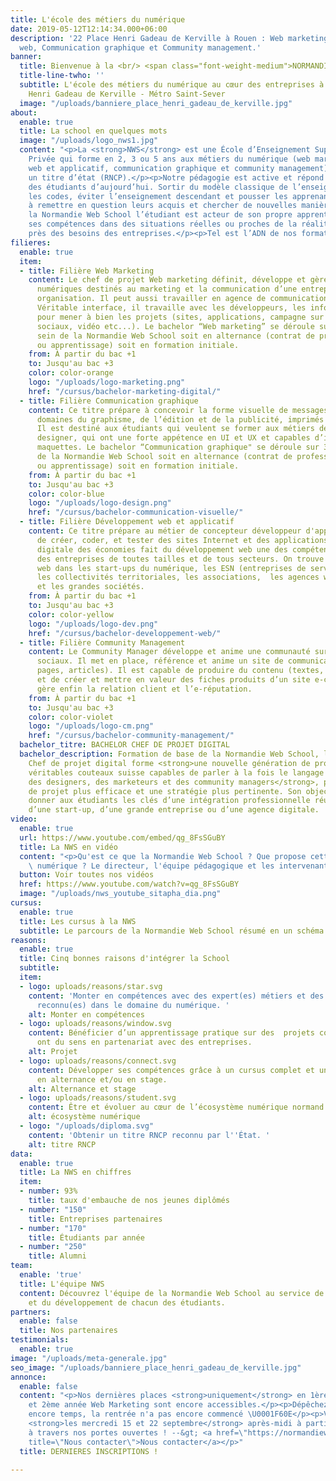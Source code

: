 ```yaml
---
title: L'école des métiers du numérique
date: 2019-05-12T12:14:34.000+06:00
description: '22 Place Henri Gadeau de Kerville à Rouen : Web marketing, Développement
  web, Communication graphique et Community management.'
banner:
  title: Bienvenue à la <br/> <span class="font-weight-medium">NORMANDIE WEB SCHOOL</span>
  title-line-twho: ''
  subtitle: L'école des métiers du numérique au cœur des entreprises à Rouen.<br>Place
    Henri Gadeau de Kerville - Métro Saint-Sever
  image: "/uploads/banniere_place_henri_gadeau_de_kerville.jpg"
about:
  enable: true
  title: La school en quelques mots
  image: "/uploads/logo_nws1.jpg"
  content: "<p>La <strong>NWS</strong> est une École d’Enseignement Supérieur Technique
    Privée qui forme en 2, 3 ou 5 ans aux métiers du numérique (web marketing, développement
    web et applicatif, communication graphique et community management) et amène vers
    un titre d’état (RNCP).</p><p>Notre pédagogie est active et répond aux besoins
    des étudiants d’aujourd’hui. Sortir du modèle classique de l’enseignement, casser
    les codes, éviter l’enseignement descendant et pousser les apprenants à réfléchir,
    à remettre en question leurs acquis et chercher de nouvelles manières d’agir.</p><p>À
    la Normandie Web School l’étudiant est acteur de son propre apprentissage et construit
    ses compétences dans des situations réelles ou proches de la réalité et au plus
    près des besoins des entreprises.</p><p>Tel est l’ADN de nos formations.</p>"
filieres:
  enable: true
  item:
  - title: Filière Web Marketing
    content: Le chef de projet Web marketing définit, développe et gère les outils
      numériques destinés au marketing et la communication d’une entreprise ou d'une
      organisation. Il peut aussi travailler en agence de communication digitale.
      Véritable interface, il travaille avec les développeurs, les infographistes
      pour mener à bien les projets (sites, applications, campagne sur les réseaux
      sociaux, vidéo etc...). Le bachelor “Web marketing” se déroule sur 3 ans au
      sein de la Normandie Web School soit en alternance (contrat de professionnalisation
      ou apprentissage) soit en formation initiale. 
    from: À partir du bac +1
    to: Jusqu'au bac +3
    color: color-orange
    logo: "/uploads/logo-marketing.png"
    href: "/cursus/bachelor-marketing-digital/"
  - title: Filière Communication graphique
    content: Ce titre prépare à concevoir la forme visuelle de messages dans les différents
      domaines du graphisme, de l’édition et de la publicité, imprimés ou numériques.
      Il est destiné aux étudiants qui veulent se former aux métiers de web et mobile
      designer, qui ont une forte appétence en UI et UX et capables d’intégrer des
      maquettes. Le bachelor “Communication graphique" se déroule sur 3 ans au sein
      de la Normandie Web School soit en alternance (contrat de professionnalisation
      ou apprentissage) soit en formation initiale. 
    from: À partir du bac +1
    to: Jusqu'au bac +3
    color: color-blue
    logo: "/uploads/logo-design.png"
    href: "/cursus/bachelor-communication-visuelle/"
  - title: Filière Développement web et applicatif
    content: Ce titre prépare au métier de concepteur développeur d'application capable
      de créer, coder, et tester des sites Internet et des applications web. La transformation
      digitale des économies fait du développement web une des compétences essentielles
      des entreprises de toutes tailles et de tous secteurs. On trouve ainsi des développeurs
      web dans les start-ups du numérique, les ESN (entreprises de services numériques), 
      les collectivités territoriales, les associations,  les agences web, les PME
      et les grandes sociétés.
    from: À partir du bac +1
    to: Jusqu'au bac +3
    color: color-yellow
    logo: "/uploads/logo-dev.png"
    href: "/cursus/bachelor-developpement-web/"
  - title: Filière Community Management
    content: Le Community Manager développe et anime une communauté sur les réseaux
      sociaux. Il met en place, référence et anime un site de communication (blog,
      pages, articles). Il est capable de produire du contenu (textes, vidéos, visuels)
      et de créer et mettre en valeur des fiches produits d’un site e-commerce. Il
      gère enfin la relation client et l’e-réputation.
    from: À partir du bac +1
    to: Jusqu'au bac +3
    color: color-violet
    logo: "/uploads/logo-cm.png"
    href: "/cursus/bachelor-community-management/"
  bachelor_titre: BACHELOR CHEF DE PROJET DIGITAL
  bachelor_description: Formation de base de la Normandie Web School, le Bachelor
    Chef de projet digital forme <strong>une nouvelle génération de professionnels,
    véritables couteaux suisse capables de parler à la fois le langage des développeurs,
    des designers, des marketeurs et des community managers</strong>, pour une conduite
    de projet plus efficace et une stratégie plus pertinente. Son objectif est de
    donner aux étudiants les clés d’une intégration professionnelle réussie au sein
    d’une start-up, d’une grande entreprise ou d’une agence digitale.
video:
  enable: true
  url: https://www.youtube.com/embed/qg_8FsSGuBY
  title: La NWS en vidéo
  content: "<p>Qu'est ce que la Normandie Web School ? Que propose cette école 100%
    \ numérique ? Le directeur, l'équipe pédagogique et les intervenants vous répondent.</p>"
  button: Voir toutes nos vidéos
  href: https://www.youtube.com/watch?v=qg_8FsSGuBY
  image: "/uploads/nws_youtube_sitapha_dia.png"
cursus:
  enable: true
  title: Les cursus à la NWS
  subtitle: Le parcours de la Normandie Web School résumé en un schéma.
reasons:
  enable: true
  title: Cinq bonnes raisons d'intégrer la School
  subtitle: 
  item:
  - logo: uploads/reasons/star.svg
    content: 'Monter en compétences avec des expert(es) métiers et des professionnel(les)
      reconnu(es) dans le domaine du numérique. '
    alt: Monter en compétences
  - logo: uploads/reasons/window.svg
    content: Bénéficier d’un apprentissage pratique sur des  projets concrets et qui
      ont du sens en partenariat avec des entreprises.
    alt: Projet
  - logo: uploads/reasons/connect.svg
    content: Développer ses compétences grâce à un cursus complet et une mise en pratique
      en alternance et/ou en stage.
    alt: Alternance et stage
  - logo: uploads/reasons/student.svg
    content: Être et évoluer au cœur de l’écosystème numérique normand.
    alt: écosystème numérique
  - logo: "/uploads/diploma.svg"
    content: 'Obtenir un titre RNCP reconnu par l''État. '
    alt: titre RNCP
data:
  enable: true
  title: La NWS en chiffres
  item:
  - number: 93%
    title: taux d'embauche de nos jeunes diplômés
  - number: "150"
    title: Entreprises partenaires
  - number: "170"
    title: Étudiants par année
  - number: "250"
    title: Alumni
team:
  enable: 'true'
  title: L'équipe NWS
  content: Découvrez l'équipe de la Normandie Web School au service de la pédagogie
    et du développement de chacun des étudiants.
partners:
  enable: false
  title: Nos partenaires
testimonials:
  enable: true
image: "/uploads/meta-generale.jpg"
seo_image: "/uploads/banniere_place_henri_gadeau_de_kerville.jpg"
annonce:
  enable: false
  content: "<p>Nos dernières places <strong>uniquement</strong> en 1ère année préparatoire
    et 2ème année Web Marketing sont encore accessibles.</p><p>Dépêchez vous il est
    encore temps, la rentrée n'a pas encore commencé \U0001F60E</p><p>Venez nous rencontrer
    <strong>les mercredi 15 et 22 septembre</strong> après-midi à partir de 15h00
    à travers nos portes ouvertes ! --&gt; <a href=\"https://normandiewebschool.fr/contact\"
    title=\"Nous contacter\">Nous contacter</a></p>"
  title: DERNIERES INSCRIPTIONS !

---
```

